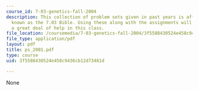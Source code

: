 ```yaml
---
course_id: 7-03-genetics-fall-2004
description: This collection of problem sets given in past years is affectionately
  known as the 7.03 Bible. Using these along with the assignments will give the student
  a great deal of help in this class.
file_location: /coursemedia/7-03-genetics-fall-2004/3f5588430524e458c9436cb12d73481d_ps_2001.pdf
file_type: application/pdf
layout: pdf
title: ps_2001.pdf
type: course
uid: 3f5588430524e458c9436cb12d73481d

---
```

None